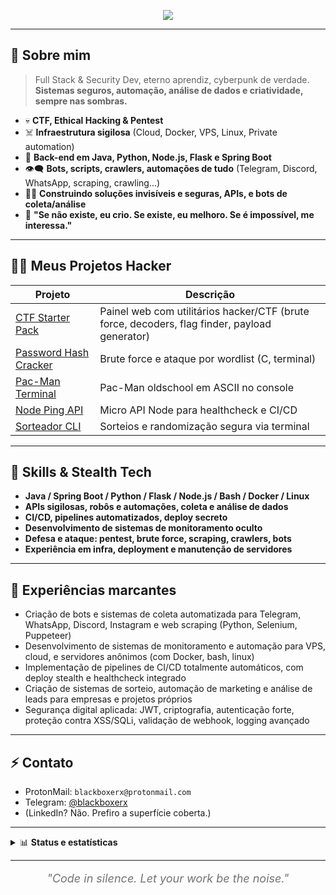 
<p align="center"><img src="https://skillicons.dev/icons?i=python,java,spring,js,nodejs,flask,linux,docker,bash,git,postgres,sqlite" /></p>

---

## 🦾 **Sobre mim**

> Full Stack & Security Dev, eterno aprendiz, cyberpunk de verdade.<br>
> **Sistemas seguros, automação, análise de dados e criatividade, sempre nas sombras.**

- 💀 **CTF, Ethical Hacking & Pentest**
- ☠️ **Infraestrutura sigilosa** (Cloud, Docker, VPS, Linux, Private automation)
- 🦾 **Back-end em Java, Python, Node.js, Flask e Spring Boot**
- 👁️‍🗨️ **Bots, scripts, crawlers, automações de tudo** (Telegram, Discord, WhatsApp, scraping, crawling...)
- 🧑‍💻 **Construindo soluções invisíveis e seguras, APIs, e bots de coleta/análise**
- 🥷 **"Se não existe, eu crio. Se existe, eu melhoro. Se é impossível, me interessa."**

---

## 🏴‍☠️ **Meus Projetos Hacker**

| Projeto | Descrição |
|---------|-----------|
| [CTF Starter Pack](https://github.com/BlackBoxerX/ctf-starter-pack-web) | Painel web com utilitários hacker/CTF (brute force, decoders, flag finder, payload generator) |
| [Password Hash Cracker](https://github.com/BlackBoxerX/password-hash-cracker-c) | Brute force e ataque por wordlist (C, terminal) |
| [Pac-Man Terminal](https://github.com/BlackBoxerX/pacman) | Pac-Man oldschool em ASCII no console |
| [Node Ping API](https://github.com/BlackBoxerX/node-ping-api) | Micro API Node para healthcheck e CI/CD |
| [Sorteador CLI](https://github.com/BlackBoxerX/Sorteador) | Sorteios e randomização segura via terminal |

---

## 🧩 **Skills & Stealth Tech**

- **Java / Spring Boot / Python / Flask / Node.js / Bash / Docker / Linux**
- **APIs sigilosas, robôs e automações, coleta e análise de dados**
- **CI/CD, pipelines automatizados, deploy secreto**
- **Desenvolvimento de sistemas de monitoramento oculto**
- **Defesa e ataque: pentest, brute force, scraping, crawlers, bots**
- **Experiência em infra, deployment e manutenção de servidores**

---

## 🧬 **Experiências marcantes**
- Criação de bots e sistemas de coleta automatizada para Telegram, WhatsApp, Discord, Instagram e web scraping (Python, Selenium, Puppeteer)
- Desenvolvimento de sistemas de monitoramento e automação para VPS, cloud, e servidores anônimos (com Docker, bash, linux)
- Implementação de pipelines de CI/CD totalmente automáticos, com deploy stealth e healthcheck integrado
- Criação de sistemas de sorteio, automação de marketing e análise de leads para empresas e projetos próprios
- Segurança digital aplicada: JWT, criptografia, autenticação forte, proteção contra XSS/SQLi, validação de webhook, logging avançado

---

## ⚡️ **Contato**
- ProtonMail: `blackboxerx@protonmail.com`
- Telegram: [@blackboxerx](https://t.me/blackboxerx)
- (LinkedIn? Não. Prefiro a superfície coberta.)

---

<details>
  <summary>📊 <b>Status e estatísticas</b></summary>
  <br>
  <img src="https://github-readme-stats.vercel.app/api?username=BlackBoxerX&show_icons=true&theme=radical" width="48%" />
  <img src="https://github-readme-streak-stats.herokuapp.com/?user=BlackBoxerX&theme=radical" width="48%" />
</details>

---

<p align="center" style="font-size:18px;font-style:italic;opacity:0.6;">
  "Code in silence. Let your work be the noise."
</p>

